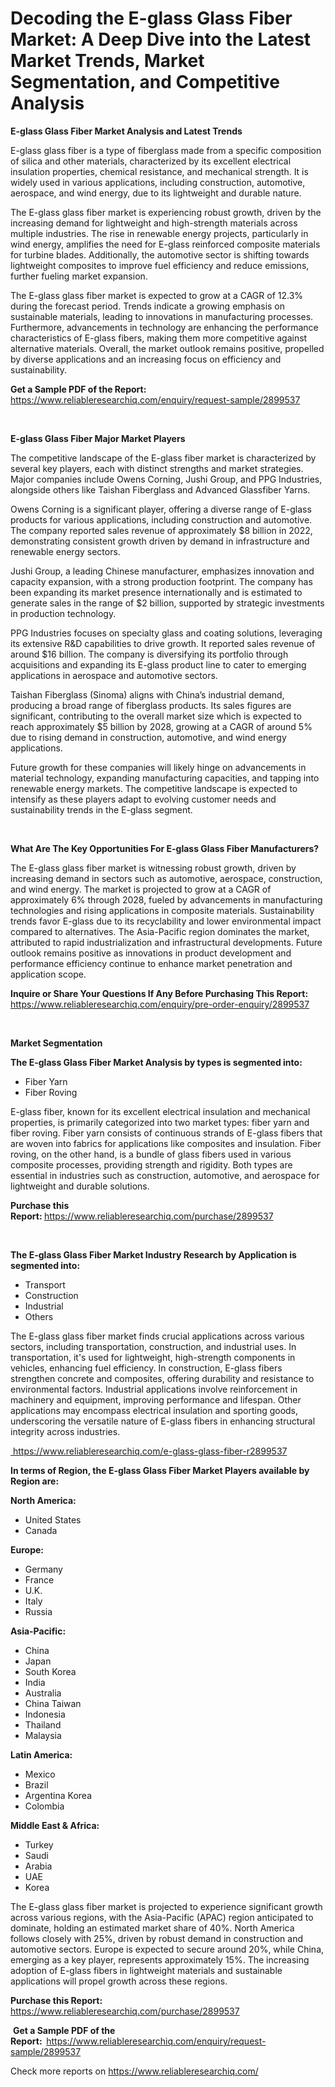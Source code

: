 <p><h1>Decoding the E-glass Glass Fiber Market: A Deep Dive into the Latest Market Trends, Market Segmentation, and Competitive Analysis</h1></p><p><strong>E-glass Glass Fiber Market Analysis and Latest Trends</strong></p>
<p><p>E-glass glass fiber is a type of fiberglass made from a specific composition of silica and other materials, characterized by its excellent electrical insulation properties, chemical resistance, and mechanical strength. It is widely used in various applications, including construction, automotive, aerospace, and wind energy, due to its lightweight and durable nature.</p><p>The E-glass glass fiber market is experiencing robust growth, driven by the increasing demand for lightweight and high-strength materials across multiple industries. The rise in renewable energy projects, particularly in wind energy, amplifies the need for E-glass reinforced composite materials for turbine blades. Additionally, the automotive sector is shifting towards lightweight composites to improve fuel efficiency and reduce emissions, further fueling market expansion.</p><p>The E-glass glass fiber market is expected to grow at a CAGR of 12.3% during the forecast period. Trends indicate a growing emphasis on sustainable materials, leading to innovations in manufacturing processes. Furthermore, advancements in technology are enhancing the performance characteristics of E-glass fibers, making them more competitive against alternative materials. Overall, the market outlook remains positive, propelled by diverse applications and an increasing focus on efficiency and sustainability.</p></p>
<p><strong>Get a Sample PDF of the Report:&nbsp;</strong> <a href="https://www.reliableresearchiq.com/enquiry/request-sample/2899537?utm_campaign=3106&utm_medium=2&utm_source=Github&utm_content=ia&utm_term=16032025&utm_id=e-glass-glass-fiber">https://www.reliableresearchiq.com/enquiry/request-sample/2899537</a></p>
<p>&nbsp;</p>
<p><strong>E-glass Glass Fiber Major Market Players</strong></p>
<p><p>The competitive landscape of the E-glass fiber market is characterized by several key players, each with distinct strengths and market strategies. Major companies include Owens Corning, Jushi Group, and PPG Industries, alongside others like Taishan Fiberglass and Advanced Glassfiber Yarns.</p><p>Owens Corning is a significant player, offering a diverse range of E-glass products for various applications, including construction and automotive. The company reported sales revenue of approximately $8 billion in 2022, demonstrating consistent growth driven by demand in infrastructure and renewable energy sectors.</p><p>Jushi Group, a leading Chinese manufacturer, emphasizes innovation and capacity expansion, with a strong production footprint. The company has been expanding its market presence internationally and is estimated to generate sales in the range of $2 billion, supported by strategic investments in production technology.</p><p>PPG Industries focuses on specialty glass and coating solutions, leveraging its extensive R&D capabilities to drive growth. It reported sales revenue of around $16 billion. The company is diversifying its portfolio through acquisitions and expanding its E-glass product line to cater to emerging applications in aerospace and automotive sectors.</p><p>Taishan Fiberglass (Sinoma) aligns with China’s industrial demand, producing a broad range of fiberglass products. Its sales figures are significant, contributing to the overall market size which is expected to reach approximately $5 billion by 2028, growing at a CAGR of around 5% due to rising demand in construction, automotive, and wind energy applications.</p><p>Future growth for these companies will likely hinge on advancements in material technology, expanding manufacturing capacities, and tapping into renewable energy markets. The competitive landscape is expected to intensify as these players adapt to evolving customer needs and sustainability trends in the E-glass segment.</p></p>
<p>&nbsp;</p>
<p><strong>What Are The Key Opportunities For E-glass Glass Fiber Manufacturers?</strong></p>
<p><p>The E-glass glass fiber market is witnessing robust growth, driven by increasing demand in sectors such as automotive, aerospace, construction, and wind energy. The market is projected to grow at a CAGR of approximately 6% through 2028, fueled by advancements in manufacturing technologies and rising applications in composite materials. Sustainability trends favor E-glass due to its recyclability and lower environmental impact compared to alternatives. The Asia-Pacific region dominates the market, attributed to rapid industrialization and infrastructural developments. Future outlook remains positive as innovations in product development and performance efficiency continue to enhance market penetration and application scope.</p></p>
<p><strong>Inquire or Share Your Questions If Any Before Purchasing This Report:</strong> <a href="https://www.reliableresearchiq.com/enquiry/pre-order-enquiry/2899537?utm_campaign=3106&utm_medium=2&utm_source=Github&utm_content=ia&utm_term=16032025&utm_id=e-glass-glass-fiber">https://www.reliableresearchiq.com/enquiry/pre-order-enquiry/2899537</a></p>
<p>&nbsp;</p>
<p><strong>Market Segmentation</strong></p>
<p><strong>The E-glass Glass Fiber Market Analysis by types is segmented into:</strong></p>
<p><ul><li>Fiber Yarn</li><li>Fiber Roving</li></ul></p>
<p><p>E-glass fiber, known for its excellent electrical insulation and mechanical properties, is primarily categorized into two market types: fiber yarn and fiber roving. Fiber yarn consists of continuous strands of E-glass fibers that are woven into fabrics for applications like composites and insulation. Fiber roving, on the other hand, is a bundle of glass fibers used in various composite processes, providing strength and rigidity. Both types are essential in industries such as construction, automotive, and aerospace for lightweight and durable solutions.</p></p>
<p><strong>Purchase this Report:&nbsp;</strong><a href="https://www.reliableresearchiq.com/purchase/2899537?utm_campaign=3106&utm_medium=2&utm_source=Github&utm_content=ia&utm_term=16032025&utm_id=e-glass-glass-fiber">https://www.reliableresearchiq.com/purchase/2899537</a></p>
<p>&nbsp;</p>
<p><strong>The E-glass Glass Fiber Market Industry Research by Application is segmented into:</strong></p>
<p><ul><li>Transport</li><li>Construction</li><li>Industrial</li><li>Others</li></ul></p>
<p><p>The E-glass glass fiber market finds crucial applications across various sectors, including transportation, construction, and industrial uses. In transportation, it's used for lightweight, high-strength components in vehicles, enhancing fuel efficiency. In construction, E-glass fibers strengthen concrete and composites, offering durability and resistance to environmental factors. Industrial applications involve reinforcement in machinery and equipment, improving performance and lifespan. Other applications may encompass electrical insulation and sporting goods, underscoring the versatile nature of E-glass fibers in enhancing structural integrity across industries.</p></p>
<p><a href="https://www.reliableresearchiq.com/e-glass-glass-fiber-r2899537?utm_campaign=3106&utm_medium=2&utm_source=Github&utm_content=ia&utm_term=16032025&utm_id=e-glass-glass-fiber">&nbsp;https://www.reliableresearchiq.com/e-glass-glass-fiber-r2899537</a></p>
<p><strong>In terms of Region, the E-glass Glass Fiber Market Players available by Region are:</strong></p>
<p>
    <p> <strong> North America: </strong>
        <ul>
            <li>United States</li>
            <li>Canada</li>
        </ul>
        </p> 
    <p> <strong> Europe: </strong>
        <ul>
            <li>Germany</li>
            <li>France</li>
            <li>U.K.</li>
            <li>Italy</li>
            <li>Russia</li>
        </ul>
        </p> 
    <p> <strong> Asia-Pacific: </strong>
        <ul>
            <li>China</li>
            <li>Japan</li>
            <li>South Korea</li>
            <li>India</li>
            <li>Australia</li>
            <li>China Taiwan</li>
            <li>Indonesia</li>
            <li>Thailand</li>
            <li>Malaysia</li>
        </ul>
        </p> 
    <p> <strong> Latin America: </strong>
        <ul>
            <li>Mexico</li>
            <li>Brazil</li>
            <li>Argentina Korea</li>
            <li>Colombia</li>
        </ul>
        </p> 
    <p> <strong> Middle East & Africa: </strong>
        <ul>
            <li>Turkey</li>
            <li>Saudi</li>
            <li>Arabia</li>
            <li>UAE</li>
            <li>Korea</li>
        </ul>
    </p>
    </p>
<p><p>The E-glass glass fiber market is projected to experience significant growth across various regions, with the Asia-Pacific (APAC) region anticipated to dominate, holding an estimated market share of 40%. North America follows closely with 25%, driven by robust demand in construction and automotive sectors. Europe is expected to secure around 20%, while China, emerging as a key player, represents approximately 15%. The increasing adoption of E-glass fibers in lightweight materials and sustainable applications will propel growth across these regions.</p></p>
<p><strong>Purchase this Report: </strong><a href="https://www.reliableresearchiq.com/purchase/2899537?utm_campaign=3106&utm_medium=2&utm_source=Github&utm_content=ia&utm_term=16032025&utm_id=e-glass-glass-fiber">https://www.reliableresearchiq.com/purchase/2899537</a></p>
<p>&nbsp;<strong>Get a Sample PDF of the Report:&nbsp;&nbsp;</strong><a href="https://www.reliableresearchiq.com/enquiry/request-sample/2899537?utm_campaign=3106&utm_medium=2&utm_source=Github&utm_content=ia&utm_term=16032025&utm_id=e-glass-glass-fiber">https://www.reliableresearchiq.com/enquiry/request-sample/2899537</a></p>
<p><strong></strong></p>
<p>Check more reports on <a href="https://www.reliableresearchiq.com/?utm_campaign=3106&utm_medium=2&utm_source=Github&utm_content=ia&utm_term=16032025&utm_id=e-glass-glass-fiber">https://www.reliableresearchiq.com/</a></p>